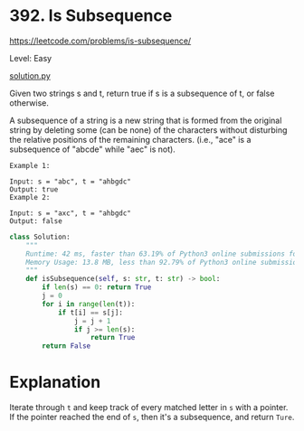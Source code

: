 # 392. Is Subsequence

https://leetcode.com/problems/is-subsequence/

Level: Easy

[solution.py](./solution.py)

Given two strings s and t, return true if s is a subsequence of t, or false otherwise.

A subsequence of a string is a new string that is formed from the original string by deleting some (can be none) of the characters without disturbing the relative positions of the remaining characters. (i.e., "ace" is a subsequence of "abcde" while "aec" is not).

```
Example 1:

Input: s = "abc", t = "ahbgdc"
Output: true
Example 2:

Input: s = "axc", t = "ahbgdc"
Output: false
```

```python
class Solution:
    """
    Runtime: 42 ms, faster than 63.19% of Python3 online submissions for Is Subsequence.
    Memory Usage: 13.8 MB, less than 92.79% of Python3 online submissions for Is Subsequence.
    """
    def isSubsequence(self, s: str, t: str) -> bool:
        if len(s) == 0: return True
        j = 0
        for i in range(len(t)):
            if t[i] == s[j]:
                j = j + 1
                if j >= len(s):
                    return True
        return False
```

# Explanation

Iterate through `t` and keep track of every matched letter in `s` with a pointer.
If the pointer reached the end of `s`, then it's a subsequence, and return `Ture`.
